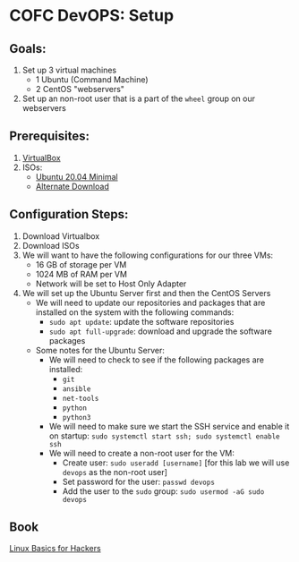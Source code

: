 # COFC DevOPS: Setup

## Goals:

1. Set up 3 virtual machines
    - 1 Ubuntu (Command Machine)
    - 2 CentOS "webservers"
2. Set up an non-root user that is a part of the `wheel` group on our webservers

## Prerequisites:

1. [VirtualBox](https://www.virtualbox.org/)
2. ISOs:
    - [Ubuntu 20.04 Minimal](https://releases.ubuntu.com/20.04.1/ubuntu-20.04.1-live-server-amd64.iso?_ga=2.154606776.143673684.1605395134-1815728291.1605395134)
    - [Alternate Download](https://ubuntu.com/download/server)
    
## Configuration Steps:

1. Download Virtualbox
2. Download ISOs
3. We will want to have the following configurations for our three VMs:
    - 16 GB of storage per VM 
    - 1024 MB of RAM per VM
    - Network will be set to Host Only Adapter
4. We will set up the Ubuntu Server first and then the CentOS Servers
    * We will need to update our repositories and packages that are installed on the system with the following commands:
        - `sudo apt update`: update the software repositories
        - `sudo apt full-upgrade`: download and upgrade the software packages
    * Some notes for the Ubuntu Server:
        - We will need to check to see if the following packages are installed:
            - `git`
            - `ansible`
            - `net-tools`
            - `python`
            - `python3`
        - We will need to make sure we start the SSH service and enable it on startup: `sudo systemctl start ssh; sudo systemctl enable ssh`
        - We will need to create a non-root user for the VM:
            - Create user: `sudo useradd [username]` [for this lab we will use `devops` as the non-root user]
            - Set password for the user: `passwd devops`
            - Add the user to the `sudo` group: `sudo usermod -aG sudo devops`

## Book

[Linux Basics for Hackers](https://github.com/pmccabe5/python-tools-sec-guides/raw/master/Books/linuxbasicsforhackers.pdf)
